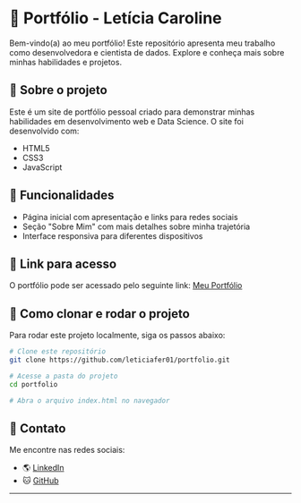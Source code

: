 # 📌 Portfólio - Letícia Caroline

Bem-vindo(a) ao meu portfólio! Este repositório apresenta meu trabalho como desenvolvedora e cientista de dados. Explore e conheça mais sobre minhas habilidades e projetos.

## 🚀 Sobre o projeto
Este é um site de portfólio pessoal criado para demonstrar minhas habilidades em desenvolvimento web e Data Science. O site foi desenvolvido com:
- HTML5
- CSS3
- JavaScript

## 🌟 Funcionalidades
- Página inicial com apresentação e links para redes sociais
- Seção "Sobre Mim" com mais detalhes sobre minha trajetória
- Interface responsiva para diferentes dispositivos

## 🔗 Link para acesso
O portfólio pode ser acessado pelo seguinte link: [Meu Portfólio](https://github.com/leticiafer01)

## 📂 Como clonar e rodar o projeto
Para rodar este projeto localmente, siga os passos abaixo:
```bash
# Clone este repositório
git clone https://github.com/leticiafer01/portfolio.git

# Acesse a pasta do projeto
cd portfolio

# Abra o arquivo index.html no navegador
```

## 📌 Contato
Me encontre nas redes sociais:
- 🌎 [LinkedIn](https://linkedin.com/in/leticiafersa)
- 🐱 [GitHub](https://github.com/leticiafer01)

---

